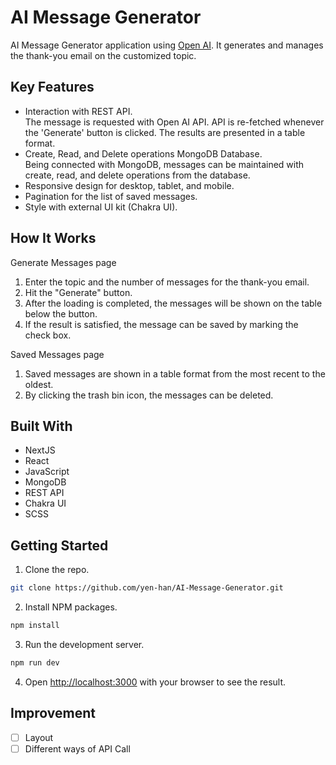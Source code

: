 # AI Message Generator

AI Message Generator application using [Open AI](https://openai.com/api/). It generates and manages the thank-you email on the customized topic.

## Key Features

- Interaction with REST API.   
  The message is requested with Open AI API. API is re-fetched whenever the 'Generate' button is clicked. The results are presented in a table format.
- Create, Read, and Delete operations MongoDB Database.    
  Being connected with MongoDB, messages can be maintained with create, read, and delete operations from the database.
- Responsive design for desktop, tablet, and mobile.
- Pagination for the list of saved messages.
- Style with external UI kit (Chakra UI).

## How It Works

Generate Messages page

1. Enter the topic and the number of messages for the thank-you email. 
2. Hit the "Generate" button.
3. After the loading is completed, the messages will be shown on the table below the button.
4. If the result is satisfied, the message can be saved by marking the check box.

Saved Messages page

1. Saved messages are shown in a table format from the most recent to the oldest.
2. By clicking the trash bin icon, the messages can be deleted.

## Built With

- NextJS
- React
- JavaScript
- MongoDB
- REST API
- Chakra UI
- SCSS

## Getting Started

1. Clone the repo.

```bash
git clone https://github.com/yen-han/AI-Message-Generator.git
```

2. Install NPM packages.

```bash
npm install
```

3. Run the development server.

```bash
npm run dev
```

4. Open [http://localhost:3000](http://localhost:3000) with your browser to see the result.

## Improvement

- [ ] Layout
- [ ] Different ways of API Call
